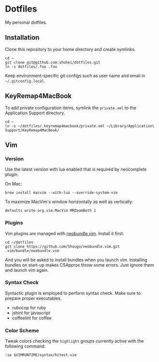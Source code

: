 # Dotfiles

My personal dotfiles.

## Installation

Clone this repository to your home directory and create symlinks.

```shell
cd ~
git clone git@github.com:shuhei/dotfiles.git
ln -s dotfiles/.foo .foo
```

Keep environment-specific git configs such as user name and email in `~/.gitconfig.local`.

## KeyRemap4MacBook

To add private configuration items, symlink the `private.xml` to the Application Support directory.

```shell
cd ~
ln -s ~/dotfiles/.keyremap4macbook/private.xml ~/Library/Application\ Support/KeyRemap4MacBook/
```

## Vim

### Version

Use the latest version with lua enabled that is required by neocomplete plugin.

On Mac:

```shell
brew install macvim --with-lua --override-system-vim
```

To maximize MacVim's window horizontally as well as vertically:

```shell
defaults write org.vim.MacVim MMZoomBoth 1
```

### Plugins

Vim plugins are managed with [neobundle.vim](https://github.com/Shougo/neobundle.vim). Install it first:

```shell
cd ~/dotfiles
git clone https://github.com/Shougo/neobundle.vim.git .vim/bundle/neobundle.vim
```

And you will be asked to install bundles when you launch vim. Installing bundles on start-up makes CSApprox throw some errors. Just ignore them and launch vim again.

### Syntax Check

Syntactic plugin is employed to perform syntax check. Make sure to prepare proper executables.

- rubocop for ruby
- jshint for javascript
- coffeelint for coffee

### Color Scheme

Tweak colors checking the `highlight` groups currently active with the following command:

```vim
:so $VIMRUNTIME/syntax/hitest.vim
```
